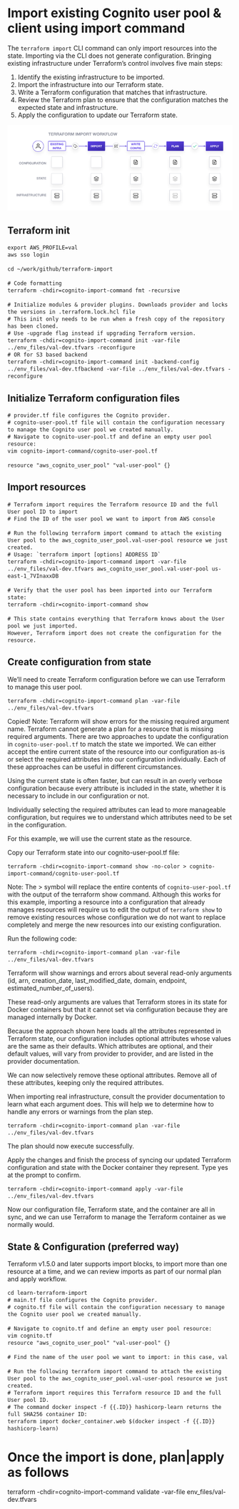 # Import existing Cognito user pool & client using import command

The `terraform import` CLI command can only import resources into the state.
Importing via the CLI does not generate configuration.
Bringing existing infrastructure under Terraform’s control involves five main steps:

1. Identify the existing infrastructure to be imported.
2. Import the infrastructure into our Terraform state.
3. Write a Terraform configuration that matches that infrastructure.
4. Review the Terraform plan to ensure that the configuration matches the expected state and infrastructure.
5. Apply the configuration to update our Terraform state.

![TerraformImportWorkflow.png](TerraformImportWorkflow.png)

## Terraform init

```shell
export AWS_PROFILE=val
aws sso login

cd ~/work/github/terraform-import

# Code formatting
terraform -chdir=cognito-import-command fmt -recursive

# Initialize modules & provider plugins. Downloads provider and locks the versions in .terraform.lock.hcl file
# This init only needs to be run when a fresh copy of the repository has been cloned.
# Use -upgrade flag instead if upgrading Terraform version.
terraform -chdir=cognito-import-command init -var-file ../env_files/val-dev.tfvars -reconfigure
# OR for S3 based backend
terraform -chdir=cognito-import-command init -backend-config ../env_files/val-dev.tfbackend -var-file ../env_files/val-dev.tfvars -reconfigure
```

## Initialize Terraform configuration files

```shell
# provider.tf file configures the Cognito provider.
# cognito-user-pool.tf file will contain the configuration necessary to manage the Cognito user pool we created manually.
# Navigate to cognito-user-pool.tf and define an empty user pool resource:
vim cognito-import-command/cognito-user-pool.tf

resource "aws_cognito_user_pool" "val-user-pool" {}
```

## Import resources

```shell
# Terraform import requires the Terraform resource ID and the full User pool ID to import
# Find the ID of the user pool we want to import from AWS console

# Run the following terraform import command to attach the existing User pool to the aws_cognito_user_pool.val-user-pool resource we just created.
# Usage: `terraform import [options] ADDRESS ID`
terraform -chdir=cognito-import-command import -var-file ../env_files/val-dev.tfvars aws_cognito_user_pool.val-user-pool us-east-1_7VInaxxDB

# Verify that the user pool has been imported into our Terraform state:
terraform -chdir=cognito-import-command show

# This state contains everything that Terraform knows about the User pool we just imported.
However, Terraform import does not create the configuration for the resource.
```

## Create configuration from state

We’ll need to create Terraform configuration before we can use Terraform to manage this user pool.

```shell
terraform -chdir=cognito-import-command plan -var-file ../env_files/val-dev.tfvars
```

Copied!
Note: Terraform will show errors for the missing required argument name.
Terraform cannot generate a plan for a resource that is missing required arguments.
There are two approaches to update the configuration in `cognito-user-pool.tf` to match the state we imported.
We can either accept the entire current state of the resource into our configuration as-is or select the required 
attributes into our configuration individually.
Each of these approaches can be useful in different circumstances.

Using the current state is often faster, but can result in an overly verbose configuration because every attribute is 
included in the state, whether it is necessary to include in our configuration or not.

Individually selecting the required attributes can lead to more manageable configuration, but requires we to understand 
which attributes need to be set in the configuration.

For this example, we will use the current state as the resource.

Copy our Terraform state into our cognito-user-pool.tf file:

```shell
terraform -chdir=cognito-import-command show -no-color > cognito-import-command/cognito-user-pool.tf
```

Note: The > symbol will replace the entire contents of `cognito-user-pool.tf` with the output of the terraform show command.
Although this works for this example, importing a resource into a configuration that already manages resources will 
require us to edit the output of `terraform show` to remove existing resources whose configuration we do not want to 
replace completely and merge the new resources into our existing configuration.

Run the following code:

```shell
terraform -chdir=cognito-import-command plan -var-file ../env_files/val-dev.tfvars
```

Terraform will show warnings and errors about several read-only arguments (id, arn, creation_date, last_modified_date, 
domain, endpoint, estimated_number_of_users).

These read-only arguments are values that Terraform stores in its state for Docker containers but that it cannot set via 
configuration because they are managed internally by Docker.

Because the approach shown here loads all the attributes represented in Terraform state, our configuration includes 
optional attributes whose values are the same as their defaults.
Which attributes are optional, and their default values, will vary from provider to provider, and are listed in the 
provider documentation.

We can now selectively remove these optional attributes.
Remove all of these attributes, keeping only the required attributes.

When importing real infrastructure, consult the provider documentation to learn what each argument does.
This will help we to determine how to handle any errors or warnings from the plan step.

```shell
terraform -chdir=cognito-import-command plan -var-file ../env_files/val-dev.tfvars
```

The plan should now execute successfully.

Apply the changes and finish the process of syncing our updated Terraform configuration and state with the Docker 
container they represent. Type yes at the prompt to confirm.

```shell
terraform -chdir=cognito-import-command apply -var-file ../env_files/val-dev.tfvars
```

Now our configuration file, Terraform state, and the container are all in sync, and we can use Terraform to manage the 
Terraform container as we normally would.

## State & Configuration (preferred way)

Terraform v1.5.0 and later supports import blocks, to import more than one resource at a time, and we can review imports 
as part of our normal plan and apply workflow.

```shell
cd learn-terraform-import
# main.tf file configures the Cognito provider.
# cognito.tf file will contain the configuration necessary to manage the Cognito user pool we created manually.

# Navigate to cognito.tf and define an empty user pool resource:
vim cognito.tf
resource "aws_cognito_user_pool" "val-user-pool" {}

# Find the name of the user pool we want to import: in this case, val

# Run the following terraform import command to attach the existing User pool to the aws_cognito_user_pool.val-user-pool resource we just created.
# Terraform import requires this Terraform resource ID and the full User pool ID.
# The command docker inspect -f {{.ID}} hashicorp-learn returns the full SHA256 container ID:
terraform import docker_container.web $(docker inspect -f {{.ID}} hashicorp-learn)
```


# Once the import is done, plan|apply as follows
terraform -chdir=cognito-import-command validate -var-file env_files/val-dev.tfvars
